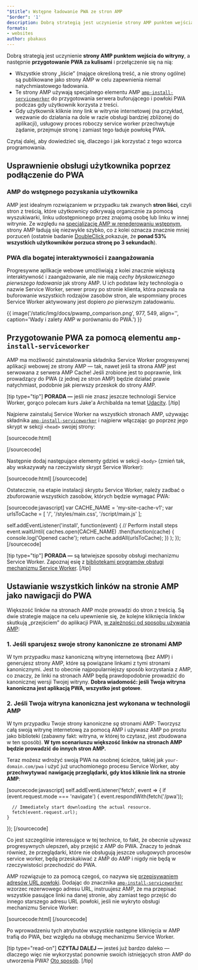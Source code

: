 ```yaml
---
"$title": Wstępne ładowanie PWA ze stron AMP
"$order": '1'
description: Dobrą strategią jest uczynienie strony AMP punktem wejścia do witryny, a następnie rozgrzanie PWA za kulisami i przełączenie na...
formats:
- websites
author: pbakaus
---
```


Dobrą strategią jest uczynienie **strony AMP punktem wejścia do witryny**, a następnie **przygotowanie PWA za kulisami** i przełączenie się na nią:

- Wszystkie strony „liście” (mające określoną treść, a nie strony ogólne) są publikowane jako strony AMP w celu zapewnienia niemal natychmiastowego ładowania.
- Te strony AMP używają specjalnego elementu AMP [`amp-install-serviceworker`](../../../documentation/components/reference/amp-install-serviceworker.md) do przygotowania serwera buforującego i powłoki PWA podczas gdy użytkownik korzysta z treści.
- Gdy użytkownik kliknie inny link w witrynie internetowej (na przykład, wezwanie do działania na dole w razie obsługi bardziej zbliżonej do aplikacji), usługowy proces roboczy service worker przechwytuje żądanie, przejmuje stronę i zamiast tego ładuje powłokę PWA.

Czytaj dalej, aby dowiedzieć się, dlaczego i jak korzystać z tego wzorca programowania.

## Usprawnienie obsługi użytkownika poprzez podłączenie do PWA

### AMP do wstępnego pozyskania użytkownika

AMP jest idealnym rozwiązaniem w przypadku tak zwanych **stron liści**, czyli stron z treścią, które użytkownicy odkrywają organicznie za pomocą wyszukiwarki, linku udostępnionego przez znajomą osobę lub linku w innej witrynie. Ze względu na [specjalizację AMP w renederowaniu wstępnym](../../../about/how-amp-works.html), strony AMP ładują się niezwykle szybko, co z kolei oznacza znacznie mniej porzuceń (ostatnie badanie [DoubleClick ](https://www.doubleclickbygoogle.com/articles/mobile-speed-matters/) pokazuje, że **ponad 53% wszystkich użytkowników porzuca stronę po 3 sekundach**).

### PWA dla bogatej interaktywności i zaangażowania

Progresywne apllkacje webowe umożliwiają z kolei znacznie większą interaktywność i zaangażowanie, ale nie mają *cechy błyskawicznego pierwszego ładowania* jak strony AMP. U ich podstaw leży technologia o nazwie Service Worker, serwer proxy po stronie klienta, która pozwala na buforowanie wszystkich rodzajów zasobów stron, ale wspomniany proces Service Worker aktywowany jest dopiero *po* pierwszym załadowaniu.

{{ image('/static/img/docs/pwamp_comparison.png', 977, 549, align='', caption='Wady i zalety AMP w porównaniu do PWA.') }}

## Przygotowanie PWA za pomocą elementu `amp-install-serviceworker`

AMP ma możliwość zainstalowania składnika Service Worker progresywnej aplikacji webowej ze strony AMP — tak, nawet jeśli ta strona AMP jest serwowana z serwera AMP Cache! Jeśli zrobione jest to poprawnie, link prowadzący do PWA (z jednej ze stron AMP) będzie działać prawie natychmiast, podobnie jak pierwszy przeskok do strony AMP.

[tip type="tip"] **PORADA —** jeśli nie znasz jeszcze technologii Service Worker, gorąco polecam kurs Jake'a Archibalda na temat [Udacity](https://www.udacity.com/course/offline-web-applications--ud899). [/tip]

Najpierw zainstaluj Service Worker na wszystkich stronach AMP, używając składnika [`amp-install-serviceworker`](../../../documentation/components/reference/amp-install-serviceworker.md) i najpierw włączając go poprzez jego skrypt w sekcji `<head>` swojej strony:

[sourcecode:html]
<script async custom-element="amp-install-serviceworker"
  src="https://cdn.ampproject.org/v0/amp-install-serviceworker-0.1.js"></script>
[/sourcecode]

Następnie dodaj następujące elementy gdzieś w sekcji `<body>` (zmień tak, aby wskazywały na rzeczywisty skrypt Service Worker):

[sourcecode:html]
<amp-install-serviceworker
      src="https://www.your-domain.com/serviceworker.js"
      layout="nodisplay">
</amp-install-serviceworker>
[/sourcecode]

Ostatecznie, na etapie instalacji skryptu Service Worker, należy zadbać o zbuforowanie wszystkich zasobów, których będzie wymagać PWA:

[sourcecode:javascript]
var CACHE_NAME = 'my-site-cache-v1';
var urlsToCache = [
  '/',
  '/styles/main.css',
  '/script/main.js'
];

self.addEventListener('install', function(event) {
  // Perform install steps
  event.waitUntil(
    caches.open(CACHE_NAME)
      .then(function(cache) {
        console.log('Opened cache');
        return cache.addAll(urlsToCache);
      })
  );
});
[/sourcecode]

[tip type="tip"] **PORADA —** są łatwiejsze sposoby obsługi mechanizmu Service Worker. Zapoznaj esię z [bibliotekami programów obsługi mechanizmu Service Worker](https://github.com/GoogleChrome/sw-helpers). [/tip]

## Ustawianie wszystkich linków na stronie AMP jako nawigacji do PWA

Większość linków na stronach AMP może prowadzi do stron z treścią. Są dwie strategie mające na celu upewnienie się, że kolejne kliknięcia linków skutkują „przejściem” do aplikacji PWA, [w zależności od sposobu używania AMP](../../../documentation/guides-and-tutorials/optimize-measure/discovery.md):

### 1. Jeśli sparujesz swoje strony kanoniczne ze stronami AMP

W tym przypadku masz kanoniczną witrynę internetową (bez AMP) i generujesz strony AMP, które są powiązane linkami z tymi stronami kanonicznymi. Jest to obecnie najpopularniejszy sposób korzystania z AMP, co znaczy, że linki na stronach AMP będą prawdopodobnie prowadzić do kanonicznej wersji Twojej witryny. **Dobra wiadomość: jeśli Twoja witryna kanoniczna jest aplikacją PWA, wszystko jest gotowe**.

### 2. Jeśli Twoja witryna kanoniczna jest wykonana w technologii AMP

W tym przypadku Twoje strony kanoniczne *są* stronami AMP: Tworzysz całą swoją witrynę internetową za pomocą AMP i używasz AMP po prostu jako biblioteki (zabawny fakt: witryna, w której to czytasz, jest zbudowana w ten sposób). **W tym scenariuszu większość linków na stronach AMP będzie prowadzić do innych stron AMP.**

Teraz możesz wdrożyć swoją PWA na osobnej ścieżce, takiej jak `your-domain.com/pwa` i użyć już uruchomionego procesu Service Worker, aby <strong>przechwytywać nawigację przeglądarki, gdy ktoś kliknie link na stronie AMP</strong>:

[sourcecode:javascript]
self.addEventListener('fetch', event => {
    if (event.request.mode === 'navigate') {
      event.respondWith(fetch('/pwa'));

      // Immediately start downloading the actual resource.
      fetch(event.request.url);
    }

});
[/sourcecode]

Co jest szczególnie interesujące w tej technice, to fakt, że obecnie używasz progresywnych ulepszeń, aby przejść z AMP do PWA. Znaczy to jednak również, że przeglądarki, które nie obsługują jeszcze usługowych procesów service worker, będą przeskakiwać z AMP do AMP i nigdy nie będą w rzeczywistości przechodzić do PWA.

AMP rozwiązuje to za pomocą czegoś, co nazywa się [przepisywaniem adresów URL powłoki](../../../documentation/components/reference/amp-install-serviceworker.md#shell-url-rewrite). Dodając do znacznika [`amp-install-serviceworker`](../../../documentation/components/reference/amp-install-serviceworker.md) wzorzec rezerwowego adresu URL, instruujesz AMP, że ma przepisać wszystkie pasujące linki na danej stronie, aby zamiast tego przejść do innego starszego adresu URL powłoki, jeśli nie wykryto obsługi mechanizmu Service Worker:

[sourcecode:html]
<amp-install-serviceworker
      src="https://www.your-domain.com/serviceworker.js"
      layout="nodisplay"
      data-no-service-worker-fallback-url-match=".*"
      data-no-service-worker-fallback-shell-url="https://www.your-domain.com/pwa">
</amp-install-serviceworker>
[/sourcecode]

Po wprowadzeniu tych atrybutów wszystkie następne kliknięcia w AMP trafią do PWA, bez względu na obsługę mechanizmu Service Worker.

[tip type="read-on"] **CZYTAJ DALEJ —** jesteś już bardzo daleko — dlaczego więc nie wykorzystać ponownie swoich istniejących stron AMP do utworzenia PWA? [Oto sposób](amp-in-pwa.md). [/tip]
